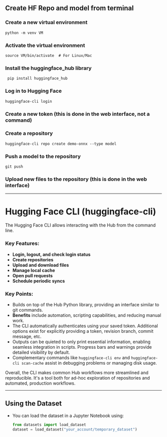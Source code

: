 ## Create HF Repo and model from terminal

### Create a new virtual environment
``` python -m venv VM ```

### Activate the virtual environment
``` source VM/bin/activate  # For Linux/Mac ```


### Install the huggingface_hub library
``` pip install huggingface_hub```

### Log in to Hugging Face
```huggingface-cli login```

### Create a new token (this is done in the web interface, not a command)

### Create a repository
```huggingface-cli repo create demo-onnx --type model```

### Push a model to the repository
```git push```

### Upload new files to the repository (this is done in the web interface)



---

# Hugging Face CLI (huggingface-cli)

The Hugging Face CLI allows interacting with the Hub from the command line.

### Key Features:
- **Login, logout, and check login status**
- **Create repositories**
- **Upload and download files**
- **Manage local cache**
- **Open pull requests**
- **Schedule periodic syncs**

### Key Points:
- Builds on top of the Hub Python library, providing an interface similar to git commands.
- **Benefits** include automation, scripting capabilities, and reducing manual work.
- The CLI automatically authenticates using your saved token. Additional options exist for explicitly providing a token, revision branch, commit message, etc.
- Outputs can be quieted to only print essential information, enabling seamless integration in scripts. Progress bars and warnings provide detailed visibility by default.
- Complementary commands like `huggingface-cli env` and `huggingface-cli scan-cache` assist in debugging problems or managing disk usage.

Overall, the CLI makes common Hub workflows more streamlined and reproducible. It's a tool both for ad-hoc exploration of repositories and automated, production workflows.


---

##  **Using the Dataset**
   - You can load the dataset in a Jupyter Notebook using:
     ```python
     from datasets import load_dataset
     dataset = load_dataset("your_account/temporary_dataset")
     ```
